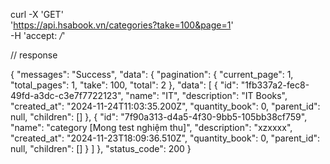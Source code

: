 curl -X 'GET' \
  'https://api.hsabook.vn/categories?take=100&page=1' \
  -H 'accept: */*'
  
// response

{
  "messages": "Success",
  "data": {
    "pagination": {
      "current_page": 1,
      "total_pages": 1,
      "take": 100,
      "total": 2
    },
    "data": [
      {
        "id": "1fb337a2-fec8-49fd-a3dc-c3e7f7722123",
        "name": "IT",
        "description": "IT Books",
        "created_at": "2024-11-24T11:03:35.200Z",
        "quantity_book": 0,
        "parent_id": null,
        "children": []
      },
      {
        "id": "7f90a313-d4a5-4f30-9bb5-105bb38cf759",
        "name": "category [Mong test nghiệm thu]",
        "description": "xzxxxx",
        "created_at": "2024-11-23T18:09:36.510Z",
        "quantity_book": 0,
        "parent_id": null,
        "children": []
      }
    ]
  },
  "status_code": 200
}